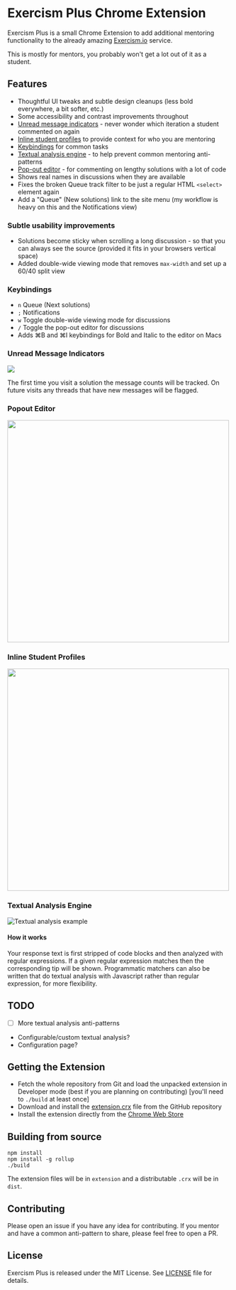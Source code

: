 # Exercism Plus Chrome Extension

Exercism Plus is a small Chrome Extension to add additional mentoring functionality to the
already amazing [Exercism.io](https://exercism.io/) service.

This is mostly for mentors, you probably won't get a lot out of it as a student.

## Features

- Thoughtful UI tweaks and subtle design cleanups (less bold everywhere, a bit softer, etc.)
- Some accessibility and contrast improvements throughout
- <a href="#unread-message-indicators">Unread message indicators</a> - never wonder which iteration a student commented on again
- <a href="#inline-student-profiles">Inline student profiles</a> to provide context for who you are mentoring
- <a href="#keybindings">Keybindings</a> for common tasks
- <a href="#textual-analysis-engine">Textual analysis engine</a> - to help prevent common mentoring anti-patterns
- <a href="#popout-editor">Pop-out editor</a> - for commenting on lengthy solutions with a lot of code
- Shows real names in discussions when they are available
- Fixes the broken Queue track filter to be just a regular HTML `<select>` element again
- Add a "Queue" (New solutions) link to the site menu (my workflow is heavy on this and the Notifications view)

### Subtle usability improvements

- Solutions become sticky when scrolling a long discussion - so that you can always see the source (provided it fits in your browsers vertical space)
- Added double-wide viewing mode that removes `max-width` and set up a 60/40 split view

### Keybindings

- `n` Queue (Next solutions)
- `;` Notifications
- `w` Toggle double-wide viewing mode for discussions
- `/` Toggle the pop-out editor for discussions
- Adds &#8984;B and &#8984;I keybindings for Bold and Italic to the editor on Macs

### Unread Message Indicators

<img src="https://raw.githubusercontent.com/yyyc514/exercism_plus/master/sample/unread_messages.png" />

The first time you visit a solution the message counts will be tracked.  On
future visits any threads that have new messages will be flagged.

### Popout Editor

<img src="https://raw.githubusercontent.com/yyyc514/exercism_plus/master/sample/popout_editor.png" width="500" />

### Inline Student Profiles

<img src="https://raw.githubusercontent.com/yyyc514/exercism_plus/master/sample/who_profile.png" width="500" />

### Textual Analysis Engine

![Textual analysis example](https://raw.githubusercontent.com/yyyc514/exercism_plus/master/sample/snap.png)

#### How it works

Your response text is first stripped of code blocks and then analyzed with regular
expressions. If a given regular expression matches then the corresponding tip
will be shown. Programmatic matchers can also be written that do textual analysis with
Javascript rather than regular expression, for more flexibility.

## TODO

- [ ] More textual analysis anti-patterns
- Configurable/custom textual analysis?
- Configuration page?

## Getting the Extension

- Fetch the whole repository from Git and load the unpacked extension in Developer mode (best if you are planning on contributing) [you'll need to `./build` at least once]
- Download and install the [extension.crx](https://github.com/yyyc514/exercism_plus/raw/master/extension.crx) file from the GitHub repository
- Install the extension directly from the [Chrome Web Store](https://chrome.google.com/webstore/detail/exercism-plus/mpbkfakldcnnihdkfkhkpfijjaoglcah)

## Building from source

```
npm install
npm install -g rollup
./build
```

The extension files will be in `extension` and a distributable `.crx` will be in `dist`.

## Contributing

Please open an issue if you have any idea for contributing.  If you mentor and have a common
anti-pattern to share, please feel free to open a PR.

## License

Exercism Plus is released under the MIT License. See [LICENSE](https://github.com/yyyc514/exercism_plus/blob/master/LICENSE) file for details.